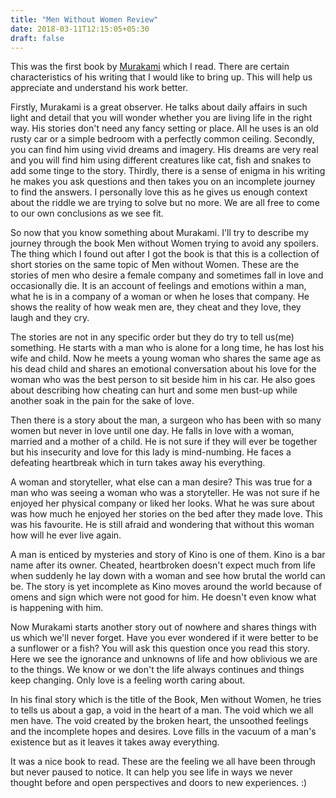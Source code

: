 ```yaml
---
title: "Men Without Women Review"
date: 2018-03-11T12:15:05+05:30
draft: false
---
```


This was the first book by [Murakami](https://en.wikipedia.org/wiki/Haruki_Murakami) which I read. There are certain characteristics of his writing that I would like to bring up. This will help us appreciate and understand his work better.

Firstly, Murakami is a great observer. He talks about daily affairs in such light and detail that you will wonder whether you are living life in the right way. His stories don't need any fancy setting or place. All he uses is an old rusty car or a simple bedroom with a perfectly common ceiling. Secondly, you can find him using vivid dreams and imagery. His dreams are very real and you will find him using different creatures like cat, fish and snakes to add some tinge to the story. Thirdly, there is a sense of enigma in his writing he makes you ask questions and then takes you on an incomplete journey to find the answers. I personally love this as he gives us enough context about the riddle we are trying to solve but no more. We are all free to come to our own conclusions as we see fit.

So now that you know something about Murakami. I'll try to describe my journey through the book Men without Women trying to avoid any spoilers. The thing which I found out after I got the book is that this is a collection of short stories on the same topic of Men without Women. These are the stories of men who desire a female company and sometimes fall in love and occasionally die. It is an account of feelings and emotions within a man, what he is in a company of a woman or when he loses that company. He shows the reality of how weak men are, they cheat and they love, they laugh and they cry.

The stories are not in any specific order but they do try to tell us(me) something. He starts with a man who is alone for a long time, he has lost his wife and child. Now he meets a young woman who shares the same age as his dead child and shares an emotional conversation about his love for the woman who was the best person to sit beside him in his car. He also goes about describing how cheating can hurt and some men bust-up while another soak in the pain for the sake of love.

Then there is a story about the man, a surgeon who has been with so many women but never in love until one day. He falls in love with a woman, married and a mother of a child. He is not sure if they will ever be together but his insecurity and love for this lady is mind-numbing. He faces a defeating heartbreak which in turn takes away his everything.

A woman and storyteller, what else can a man desire? This was true for a man who was seeing a woman who was a storyteller. He was not sure if he enjoyed her physical company or liked her looks. What he was sure about was how much he enjoyed her stories on the bed after they made love. This was his favourite. He is still afraid and wondering that without this woman how will he ever live again.

A man is enticed by mysteries and story of Kino is one of them. Kino is a bar name after its owner. Cheated, heartbroken doesn't expect much from life when suddenly he lay down with a woman and see how brutal the world can be. The story is yet incomplete as Kino moves around the world because of omens and sign which were not good for him. He doesn't even know what is happening with him.

Now Murakami starts another story out of nowhere and shares things with us which we'll never forget. Have you ever wondered if it were better to be a sunflower or a fish? You will ask this question once you read this story. Here we see the ignorance and unknowns of life and how oblivious we are to the things. We know or we don't the life always continues and things keep changing. Only love is a feeling worth caring about.

In his final story which is the title of the Book, Men without Women, he tries to tells us about a gap, a void in the heart of a man. The void which we all men have. The void created by the broken heart, the unsoothed feelings and the incomplete hopes and desires. Love fills in the vacuum of a man's existence but as it leaves it takes away everything.

It was a nice book to read. These are the feeling we all have been through but never paused to notice. It can help you see life in ways we never thought before and open perspectives and doors to new experiences. :)